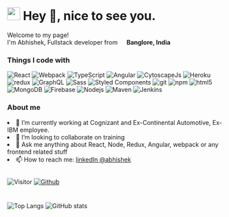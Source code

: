<h1><img src="https://emojis.slackmojis.com/emojis/images/1531849430/4246/blob-sunglasses.gif?1531849430" width="30"/> Hey 👋, nice to see you.</h1>

<p>Welcome to my page! </br> I'm Abhishek, Fullstack developer from <img src="https://upload.wikimedia.org/wikipedia/en/4/41/Flag_of_India.svg" width="13"/> <b>Banglore, India</b> </p>
<h3>Things I code with</h3>
<p>
  <img alt="React" src="https://img.shields.io/badge/-React-45b8d8?style=flat-square&logo=react&logoColor=white" />
  <img alt="Webpack" src="https://img.shields.io/badge/-Webpack-8DD6F9?style=flat-square&logo=webpack&logoColor=white" />   
  <img alt="TypeScript" src="https://img.shields.io/badge/-TypeScript-007ACC?style=flat-square&logo=typescript&logoColor=white" />  
   <img alt="Angular" src="https://img.shields.io/badge/-angular-43853d?style=flat-square&logo=Angular&logoColor=white" />  
  <img alt="CytoscapeJs" src="https://img.shields.io/badge/-cytoscapejs-43853d?style=flat-square&logo=cytoscape.js&logoColor=white" />  
  <img alt="Heroku" src="https://img.shields.io/badge/-Heroku-430098?style=flat-square&logo=heroku&logoColor=white" />
  <img alt="redux" src="https://img.shields.io/badge/-Redux-764ABC?style=flat-square&logo=redux&logoColor=white" />
  <img alt="GraphQL" src="https://img.shields.io/badge/-GraphQL-E10098?style=flat-square&logo=graphql&logoColor=white" />
  <img alt="Sass" src="https://img.shields.io/badge/-Sass-CC6699?style=flat-square&logo=sass&logoColor=white" />
  <img alt="Styled Components" src="https://img.shields.io/badge/-Styled_Components-db7092?style=flat-square&logo=styled-components&logoColor=white" />
  <img alt="git" src="https://img.shields.io/badge/-Git-F05032?style=flat-square&logo=git&logoColor=white" />
  <img alt="npm" src="https://img.shields.io/badge/-NPM-CB3837?style=flat-square&logo=npm&logoColor=white" />
  <img alt="html5" src="https://img.shields.io/badge/-HTML5-E34F26?style=flat-square&logo=html5&logoColor=white" /> 
  <img alt="MongoDB" src="https://img.shields.io/badge/-MongoDB-13aa52?style=flat-square&logo=mongodb&logoColor=white" />
  <img alt="Firebase" src="https://img.shields.io/badge/-firebase-43853d?style=flat-square&logo=firebase&logoColor=white" />
  <img alt="Nodejs" src="https://img.shields.io/badge/-Nodejs-43853d?style=flat-square&logo=Node.js&logoColor=white" />
  <img alt="Maven" src="https://img.shields.io/badge/-maven-43853d?style=flat-square&logo=maven&logoColor=white" />
  <img alt="Jenkins" src="https://img.shields.io/badge/-jenkins-43853d?style=flat-square&logo=jenkins&logoColor=white" />
</p>
<h3>About me</h3>
<ui>
  <li>
🔭 I’m currently working at Cognizant and Ex-Continental Automotive, Ex-IBM employee.
  </li>
   <li>
👯 I’m looking to collaborate on training
     </li>
   <li>
💬 Ask me anything about React, Node, Redux, Angular, webpack or any frontend related stuff
     </li>
   <li>
     📫 How to reach me: <a href="https://www.linkedin.com/in/abhishek-kamalkishor-75803258//"> linkedIn @abhishek </a>
     </li>
  </ui>
  
##
![Visitor](https://visitor-badge.laobi.icu/badge?page_id=Abhi41288) 
[![Github](https://img.shields.io/github/followers/Abhi41288?label=Follow&style=social)](https://github.com/Abhi41288)
#
![Top Langs](https://github-readme-stats.vercel.app/api/top-langs/?username=Abhi41288&theme=tokyonight&hide=java)
![GitHub stats](https://github-readme-stats.vercel.app/api?username=Abhi41288&show_icons=true&theme=tokyonight)



